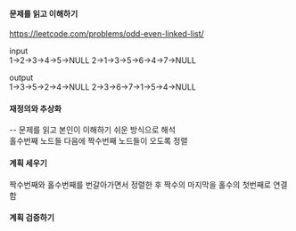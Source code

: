 #### 문제를 읽고 이해하기
https://leetcode.com/problems/odd-even-linked-list/

input</br>
1->2->3->4->5->NULL
2->1->3->5->6->4->7->NULL


output</br>
1->3->5->2->4->NULL
2->3->6->7->1->5->4->NULL


#### 재정의와 추상화<br>
-- 문제를 읽고 본인이 이해하기 쉬운 방식으로 해석<br>
홀수번째 노드들 다음에 짝수번째 노드들이 오도록 정렬

#### 계획 세우기<br>
짝수번째와 홀수번째를 번갈아가면서 정렬한 후 짝수의 마지막을 홀수의 첫번째로 연결함

#### 계획 검증하기
